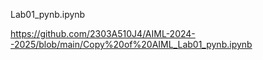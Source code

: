 Lab01_pynb.ipynb

https://github.com/2303A510J4/AIML-2024--2025/blob/main/Copy%20of%20AIML_Lab01_pynb.ipynb

